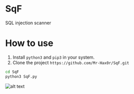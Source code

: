 # SqF

SQL injection scanner


# How to use

1. Install `python3` and `pip3` in your system.
2. Clone the project `https://github.com/Mr-Hax0r/SqF.git`

  ```bash
  cd SqF
  python3 SqF.py
  ```


![alt text](https://s4.uupload.ir/files/screenshot_20210907_030356_xcss.png)
